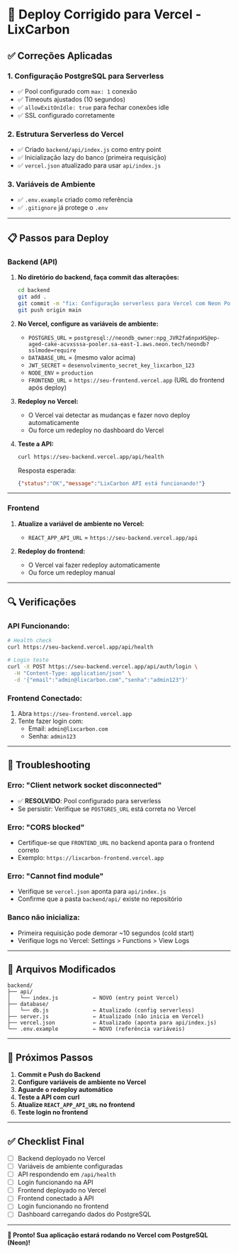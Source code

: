 # 🚀 Deploy Corrigido para Vercel - LixCarbon

## ✅ Correções Aplicadas

### 1. **Configuração PostgreSQL para Serverless**
- ✅ Pool configurado com `max: 1` conexão
- ✅ Timeouts ajustados (10 segundos)
- ✅ `allowExitOnIdle: true` para fechar conexões idle
- ✅ SSL configurado corretamente

### 2. **Estrutura Serverless do Vercel**
- ✅ Criado `backend/api/index.js` como entry point
- ✅ Inicialização lazy do banco (primeira requisição)
- ✅ `vercel.json` atualizado para usar `api/index.js`

### 3. **Variáveis de Ambiente**
- ✅ `.env.example` criado como referência
- ✅ `.gitignore` já protege o `.env`

---

## 📋 Passos para Deploy

### **Backend (API)**

1. **No diretório do backend, faça commit das alterações:**
   ```bash
   cd backend
   git add .
   git commit -m "fix: Configuração serverless para Vercel com Neon PostgreSQL"
   git push origin main
   ```

2. **No Vercel, configure as variáveis de ambiente:**
   - `POSTGRES_URL` = `postgresql://neondb_owner:npg_JVR2fa6npxHS@ep-aged-cake-acvxsssa-pooler.sa-east-1.aws.neon.tech/neondb?sslmode=require`
   - `DATABASE_URL` = (mesmo valor acima)
   - `JWT_SECRET` = `desenvolvimento_secret_key_lixcarbon_123`
   - `NODE_ENV` = `production`
   - `FRONTEND_URL` = `https://seu-frontend.vercel.app` (URL do frontend após deploy)

3. **Redeploy no Vercel:**
   - O Vercel vai detectar as mudanças e fazer novo deploy automaticamente
   - Ou force um redeploy no dashboard do Vercel

4. **Teste a API:**
   ```bash
   curl https://seu-backend.vercel.app/api/health
   ```
   
   Resposta esperada:
   ```json
   {"status":"OK","message":"LixCarbon API está funcionando!"}
   ```

---

### **Frontend**

1. **Atualize a variável de ambiente no Vercel:**
   - `REACT_APP_API_URL` = `https://seu-backend.vercel.app/api`

2. **Redeploy do frontend:**
   - O Vercel vai fazer redeploy automaticamente
   - Ou force um redeploy manual

---

## 🔍 Verificações

### **API Funcionando:**
```bash
# Health check
curl https://seu-backend.vercel.app/api/health

# Login teste
curl -X POST https://seu-backend.vercel.app/api/auth/login \
  -H "Content-Type: application/json" \
  -d '{"email":"admin@lixcarbon.com","senha":"admin123"}'
```

### **Frontend Conectado:**
1. Abra `https://seu-frontend.vercel.app`
2. Tente fazer login com:
   - Email: `admin@lixcarbon.com`
   - Senha: `admin123`

---

## 🐛 Troubleshooting

### **Erro: "Client network socket disconnected"**
- ✅ **RESOLVIDO**: Pool configurado para serverless
- Se persistir: Verifique se `POSTGRES_URL` está correta no Vercel

### **Erro: "CORS blocked"**
- Certifique-se que `FRONTEND_URL` no backend aponta para o frontend correto
- Exemplo: `https://lixcarbon-frontend.vercel.app`

### **Erro: "Cannot find module"**
- Verifique se `vercel.json` aponta para `api/index.js`
- Confirme que a pasta `backend/api/` existe no repositório

### **Banco não inicializa:**
- Primeira requisição pode demorar ~10 segundos (cold start)
- Verifique logs no Vercel: Settings > Functions > View Logs

---

## 📁 Arquivos Modificados

```
backend/
├── api/
│   └── index.js           ← NOVO (entry point Vercel)
├── database/
│   └── db.js              ← Atualizado (config serverless)
├── server.js              ← Atualizado (não inicia em Vercel)
├── vercel.json            ← Atualizado (aponta para api/index.js)
└── .env.example           ← NOVO (referência variáveis)
```

---

## 🎯 Próximos Passos

1. **Commit e Push do Backend**
2. **Configure variáveis de ambiente no Vercel**
3. **Aguarde o redeploy automático**
4. **Teste a API com curl**
5. **Atualize `REACT_APP_API_URL` no frontend**
6. **Teste login no frontend**

---

## ✅ Checklist Final

- [ ] Backend deployado no Vercel
- [ ] Variáveis de ambiente configuradas
- [ ] API respondendo em `/api/health`
- [ ] Login funcionando na API
- [ ] Frontend deployado no Vercel
- [ ] Frontend conectado à API
- [ ] Login funcionando no frontend
- [ ] Dashboard carregando dados do PostgreSQL

---

**🎉 Pronto! Sua aplicação estará rodando no Vercel com PostgreSQL (Neon)!**

